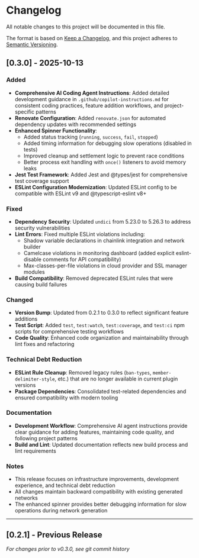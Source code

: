 # Changelog

All notable changes to this project will be documented in this file.

The format is based on [Keep a Changelog](https://keepachangelog.com/en/1.0.0/),
and this project adheres to [Semantic Versioning](https://semver.org/spec/v2.0.0.html).

## [0.3.0] - 2025-10-13

### Added
- **Comprehensive AI Coding Agent Instructions**: Added detailed development guidance in `.github/copilot-instructions.md` for consistent coding practices, feature addition workflows, and project-specific patterns
- **Renovate Configuration**: Added `renovate.json` for automated dependency updates with recommended settings
- **Enhanced Spinner Functionality**: 
  - Added status tracking (`running`, `success`, `fail`, `stopped`)
  - Added timing information for debugging slow operations (disabled in tests)
  - Improved cleanup and settlement logic to prevent race conditions
  - Better process exit handling with `once()` listeners to avoid memory leaks
- **Jest Test Framework**: Added Jest and @types/jest for comprehensive test coverage support
- **ESLint Configuration Modernization**: Updated ESLint config to be compatible with ESLint v9 and @typescript-eslint v8+

### Fixed
- **Dependency Security**: Updated `undici` from 5.23.0 to 5.26.3 to address security vulnerabilities
- **Lint Errors**: Fixed multiple ESLint violations including:
  - Shadow variable declarations in chainlink integration and network builder
  - Camelcase violations in monitoring dashboard (added explicit eslint-disable comments for API compatibility)
  - Max-classes-per-file violations in cloud provider and SSL manager modules
- **Build Compatibility**: Removed deprecated ESLint rules that were causing build failures

### Changed
- **Version Bump**: Updated from 0.2.1 to 0.3.0 to reflect significant feature additions
- **Test Script**: Added `test`, `test:watch`, `test:coverage`, and `test:ci` npm scripts for comprehensive testing workflows
- **Code Quality**: Enhanced code organization and maintainability through lint fixes and refactoring

### Technical Debt Reduction
- **ESLint Rule Cleanup**: Removed legacy rules (`ban-types`, `member-delimiter-style`, etc.) that are no longer available in current plugin versions
- **Package Dependencies**: Consolidated test-related dependencies and ensured compatibility with modern tooling

### Documentation
- **Development Workflow**: Comprehensive AI agent instructions provide clear guidance for adding features, maintaining code quality, and following project patterns
- **Build and Lint**: Updated documentation reflects new build process and lint requirements

### Notes
- This release focuses on infrastructure improvements, development experience, and technical debt reduction
- All changes maintain backward compatibility with existing generated networks
- The enhanced spinner provides better debugging information for slow operations during network generation

---

## [0.2.1] - Previous Release
*For changes prior to v0.3.0, see git commit history*